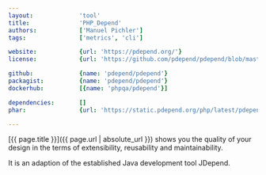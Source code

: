 ```yaml
---
layout:             'tool'
title:              'PHP_Depend'
authors:            ['Manuel Pichler']
tags:               ['metrics', 'cli']

website:            {url: 'https://pdepend.org/'}
license:            {url: 'https://github.com/pdepend/pdepend/blob/master/LICENSE', label: 'BSD 3-clause "New" or "Revised" License'}

github:             {name: 'pdepend/pdepend'}
packagist:          {name: 'pdepend/pdepend'}               
dockerhub:          [{name: 'phpqa/pdepend'}]     

dependencies:       []
phar:               {url: 'https://static.pdepend.org/php/latest/pdepend.phar'}

---
```


[{{ page.title }}]({{ page.url | absolute_url }}) shows you the quality of your design in the terms of extensibility, reusability and maintainability.

<!--more--> 

It is an adaption of the established Java development tool JDepend.
